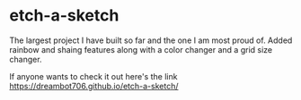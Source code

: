 # etch-a-sketch
The largest project I have built so far and the one I am most proud of.
Added rainbow and shaing features along with a color changer and a grid size changer.

If anyone wants to check it out here's the link https://dreambot706.github.io/etch-a-sketch/
